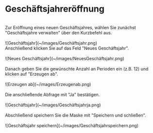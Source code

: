 # Geschäftsjahreröffnung
<br />
Zur Eröffnung eines neuen Geschäftsjahres, wählen Sie zunächst "Geschäftsjahre verwalten" über den Kurzbefehl aus.
<br />
<br />
![Geschäftsjahr](~/images/Geschäftsjahr.png)
<br />
Anschließend klicken Sie auf das Feld "Neues Geschäftsjahr".
<br />
<br />
![Neues Geschäftsjahr](~/images/NeuesGeschäftsjahr.png)
<br />
<br />
Danach geben Sie die gewünschte Anzahl an Perioden ein (z.B. 12) und klicken auf "Erzeugen ab".
<br />
<br />
![Erzeugen ab](~/images/Erzeugenab.png)
<br />
<br />
Die anschließende Abfrage mit "Ja" bestätigen.
<br />
<br />
![Geschäftsjahr](~/images/Geschäftsjahrja.png)
<br />
<br />
Abschließend speichern Sie die Maske mit "Speichern und schließen".
<br />
<br />
![Geschäftsjahr speichern](~/images/Geschäftsjahrspeichern.png)
